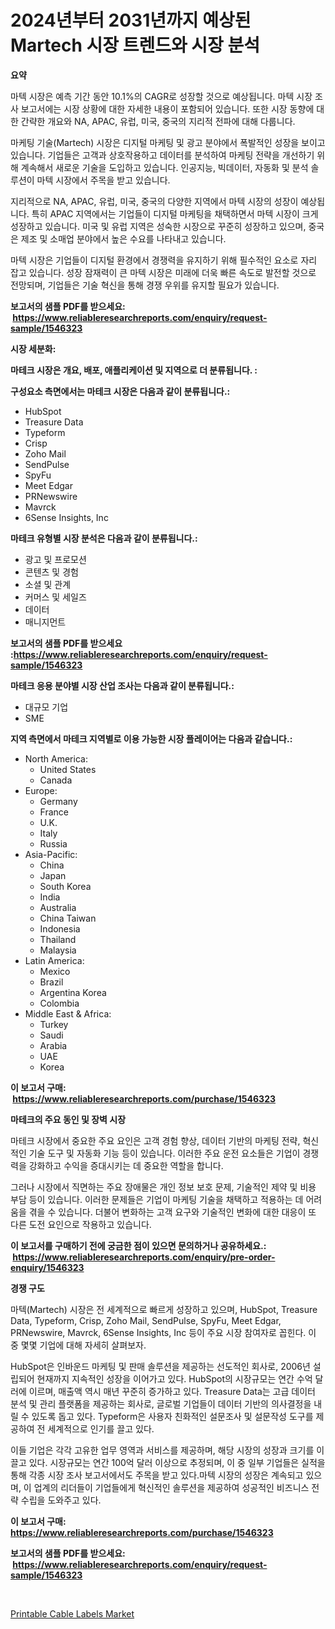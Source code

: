 <p><h1>2024년부터 2031년까지 예상된 Martech 시장 트렌드와 시장 분석</h1></p><p><strong>요약</strong></p>
<p><p>마텍 시장은 예측 기간 동안 10.1%의 CAGR로 성장할 것으로 예상됩니다. 마텍 시장 조사 보고서에는 시장 상황에 대한 자세한 내용이 포함되어 있습니다. 또한 시장 동향에 대한 간략한 개요와 NA, APAC, 유럽, 미국, 중국의 지리적 전파에 대해 다룹니다.</p><p>마케팅 기술(Martech) 시장은 디지털 마케팅 및 광고 분야에서 폭발적인 성장을 보이고 있습니다. 기업들은 고객과 상호작용하고 데이터를 분석하여 마케팅 전략을 개선하기 위해 계속해서 새로운 기술을 도입하고 있습니다. 인공지능, 빅데이터, 자동화 및 분석 솔루션이 마텍 시장에서 주목을 받고 있습니다.</p><p>지리적으로 NA, APAC, 유럽, 미국, 중국의 다양한 지역에서 마텍 시장의 성장이 예상됩니다. 특히 APAC 지역에서는 기업들이 디지털 마케팅을 채택하면서 마텍 시장이 크게 성장하고 있습니다. 미국 및 유럽 지역은 성숙한 시장으로 꾸준히 성장하고 있으며, 중국은 제조 및 소매업 분야에서 높은 수요를 나타내고 있습니다.</p><p>마텍 시장은 기업들이 디지털 환경에서 경쟁력을 유지하기 위해 필수적인 요소로 자리 잡고 있습니다. 성장 잠재력이 큰 마텍 시장은 미래에 더욱 빠른 속도로 발전할 것으로 전망되며, 기업들은 기술 혁신을 통해 경쟁 우위를 유지할 필요가 있습니다.</p></p>
<p><strong>보고서의 샘플 PDF를 받으세요: &nbsp;<a href="https://www.reliableresearchreports.com/enquiry/request-sample/1546323">https://www.reliableresearchreports.com/enquiry/request-sample/1546323</a></strong></p>
<p><strong>시장 세분화:</strong></p>
<p><strong> 마테크 시장은 개요, 배포, 애플리케이션 및 지역으로 더 분류됩니다. :</strong></p>
<p><strong>구성요소 측면에서는 마테크 시장은 다음과 같이 분류됩니다.:</strong></p>
<p><ul><li>HubSpot</li><li>Treasure Data</li><li>Typeform</li><li>Crisp</li><li>Zoho Mail</li><li>SendPulse</li><li>SpyFu</li><li>Meet Edgar</li><li>PRNewswire</li><li>Mavrck</li><li>6Sense Insights, Inc</li></ul></p>
<p><strong> 마테크 유형별 시장 분석은 다음과 같이 분류됩니다.:</strong></p>
<p><ul><li>광고 및 프로모션</li><li>콘텐츠 및 경험</li><li>소셜 및 관계</li><li>커머스 및 세일즈</li><li>데이터</li><li>매니지먼트</li></ul></p>
<p><strong>보고서의 샘플 PDF를 받으세요 :<a href="https://www.reliableresearchreports.com/enquiry/request-sample/1546323">https://www.reliableresearchreports.com/enquiry/request-sample/1546323</a></strong></p>
<p><strong> 마테크 응용 분야별 시장 산업 조사는 다음과 같이 분류됩니다.:</strong></p>
<p><ul><li>대규모 기업</li><li>SME</li></ul></p>
<p><strong>지역 측면에서 마테크 지역별로 이용 가능한 시장 플레이어는 다음과 같습니다.:</strong></p>
<p><ul>
    <li>
        North America:
        <ul>
            <li>United States</li>
            <li>Canada</li>
        </ul>
    </li>
    <li>
        Europe:
        <ul>
            <li>Germany</li>
            <li>France</li>
            <li>U.K.</li>
            <li>Italy</li>
            <li>Russia</li>
        </ul>
    </li>
    <li>
        Asia-Pacific:
        <ul>
            <li>China</li>
            <li>Japan</li>
            <li>South Korea</li>
            <li>India</li>
            <li>Australia</li>
            <li>China Taiwan</li>
            <li>Indonesia</li>
            <li>Thailand</li>
            <li>Malaysia</li>
        </ul>
    </li>
    <li>
        Latin America:
        <ul>
            <li>Mexico</li>
            <li>Brazil</li>
            <li>Argentina Korea</li>
            <li>Colombia</li>
        </ul>
    </li>
    <li>
        Middle East & Africa:
        <ul>
            <li>Turkey</li>
            <li>Saudi</li>
            <li>Arabia</li>
            <li>UAE</li>
            <li>Korea</li>
        </ul>
    </li>
    </ul></p>
<p><strong>이 보고서 구매: &nbsp;<a href="https://www.reliableresearchreports.com/purchase/1546323">https://www.reliableresearchreports.com/purchase/1546323</a></strong></p>
<p><strong>마테크의 주요 동인 및 장벽 시장</strong></p>
<p><p>마테크 시장에서 중요한 주요 요인은 고객 경험 향상, 데이터 기반의 마케팅 전략, 혁신적인 기술 도구 및 자동화 기능 등이 있습니다. 이러한 주요 운전 요소들은 기업이 경쟁력을 강화하고 수익을 증대시키는 데 중요한 역할을 합니다. </p><p>그러나 시장에서 직면하는 주요 장애물은 개인 정보 보호 문제, 기술적인 제약 및 비용 부담 등이 있습니다. 이러한 문제들은 기업이 마케팅 기술을 채택하고 적용하는 데 어려움을 겪을 수 있습니다. 더불어 변화하는 고객 요구와 기술적인 변화에 대한 대응이 또 다른 도전 요인으로 작용하고 있습니다.</p></p>
<p><strong>이 보고서를 구매하기 전에 궁금한 점이 있으면 문의하거나 공유하세요.: &nbsp;<a href="https://www.reliableresearchreports.com/enquiry/pre-order-enquiry/1546323">https://www.reliableresearchreports.com/enquiry/pre-order-enquiry/1546323</a></strong></p>
<p><strong>경쟁 구도</strong></p>
<p><p>마텍(Martech) 시장은 전 세계적으로 빠르게 성장하고 있으며, HubSpot, Treasure Data, Typeform, Crisp, Zoho Mail, SendPulse, SpyFu, Meet Edgar, PRNewswire, Mavrck, 6Sense Insights, Inc 등이 주요 시장 참여자로 꼽힌다. 이 중 몇몇 기업에 대해 자세히 살펴보자.</p><p>HubSpot은 인바운드 마케팅 및 판매 솔루션을 제공하는 선도적인 회사로, 2006년 설립되어 현재까지 지속적인 성장을 이어가고 있다. HubSpot의 시장규모는 연간 수억 달러에 이르며, 매출액 역시 매년 꾸준히 증가하고 있다. Treasure Data는 고급 데이터 분석 및 관리 플랫폼을 제공하는 회사로, 글로벌 기업들이 데이터 기반의 의사결정을 내릴 수 있도록 돕고 있다. Typeform은 사용자 친화적인 설문조사 및 설문작성 도구를 제공하여 전 세계적으로 인기를 끌고 있다.</p><p>이들 기업은 각각 고유한 업무 영역과 서비스를 제공하며, 해당 시장의 성장과 크기를 이끌고 있다. 시장규모는 연간 100억 달러 이상으로 추정되며, 이 중 일부 기업들은 실적을 통해 각종 시장 조사 보고서에서도 주목을 받고 있다.마텍 시장의 성장은 계속되고 있으며, 이 업계의 리더들이 기업들에게 혁신적인 솔루션을 제공하여 성공적인 비즈니스 전략 수립을 도와주고 있다.</p></p>
<p><strong>이 보고서 구매: &nbsp; <a href="https://www.reliableresearchreports.com/purchase/1546323">https://www.reliableresearchreports.com/purchase/1546323</a></strong></p>
<p><strong>보고서의 샘플 PDF를 받으세요: &nbsp;<a href="https://www.reliableresearchreports.com/enquiry/request-sample/1546323">https://www.reliableresearchreports.com/enquiry/request-sample/1546323</a></strong><strong></strong></p>
<p>&nbsp;</p>
<p><p><a href="https://invited-way-688.notion.site/Printable-Cable-Labels-Market-Offers-Provide-Insightful-Data-for-the-Time-Period-from-2024-to-2031-a-46a98e186ed34935a80a19539a5dd27d">Printable Cable Labels Market</a></p></p>